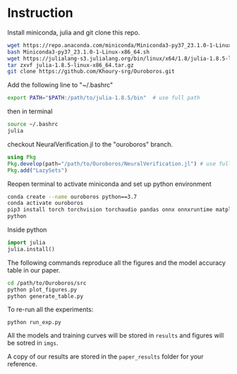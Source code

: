 # Instruction

Install miniconda, julia and git clone this repo.
```bash
wget https://repo.anaconda.com/miniconda/Miniconda3-py37_23.1.0-1-Linux-x86_64.sh
bash Miniconda3-py37_23.1.0-1-Linux-x86_64.sh
wget https://julialang-s3.julialang.org/bin/linux/x64/1.8/julia-1.8.5-linux-x86_64.tar.gz
tar zxvf julia-1.8.5-linux-x86_64.tar.gz
git clone https://github.com/Khoury-srg/Ouroboros.git
```

Add the following line to "~/.bashrc"
```bash
export PATH="$PATH:/path/to/julia-1.8.5/bin"  # use full path
```
then in terminal
```bash
source ~/.bashrc
julia
```
checkout NeuralVerification.jl to the "ouroboros" branch.
```julia
using Pkg
Pkg.develop(path="/path/to/Ouroboros/NeuralVerification.jl") # use full path
Pkg.add("LazySets")
```

Reopen terminal to activate miniconda and set up python environment
```bash
conda create --name ouroboros python==3.7
conda activate ouroboros
pip3 install torch torchvision torchaudio pandas onnx onnxruntime matplotlib annoy julia ipykernel
python
```
Inside python
```python
import julia
julia.install()
```

The following commands reproduce all the figures and the model accuracy table in our paper.
```bash
cd /path/to/Ouroboros/src
python plot_figures.py
python generate_table.py
```
To re-run all the experiments:
```
python run_exp.py
```
All the models and training curves will be stored in `results` and figures will be sotred in `imgs`.

A copy of our results are stored in the `paper_results` folder for your reference.